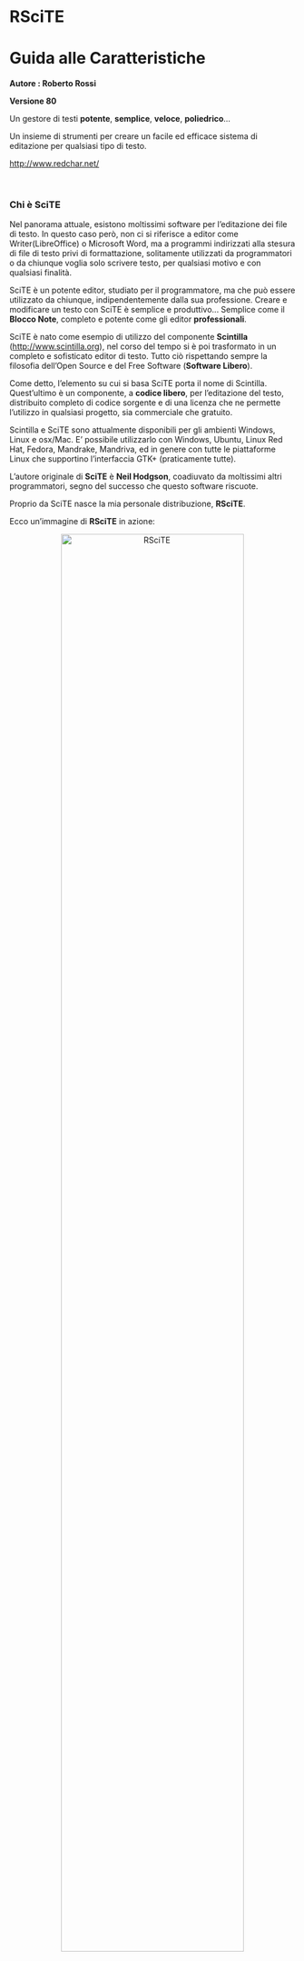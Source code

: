 <!-- # -*- coding: utf-8 -*- -->
# RSciTE
# Guida alle Caratteristiche

**Autore : Roberto Rossi**

**Versione 80**

Un gestore di testi **potente**, **semplice**, **veloce**, **poliedrico**...

Un insieme di strumenti per creare un facile ed efficace sistema di editazione
per qualsiasi tipo di testo.

<http://www.redchar.net/>

<p style="page-break-before: always;">&nbsp;</p>

### Chi è SciTE

Nel panorama attuale, esistono moltissimi software per l’editazione dei file di
testo. In questo caso però, non ci si riferisce a editor come Writer(LibreOffice)
o Microsoft Word, ma a programmi indirizzati alla stesura di file di testo privi di
formattazione, solitamente utilizzati da programmatori o da chiunque voglia
solo scrivere testo, per qualsiasi motivo e con qualsiasi finalità.

SciTE è un potente editor, studiato per il programmatore, ma che può essere
utilizzato da chiunque, indipendentemente dalla sua professione. Creare e
modificare un testo con SciTE è semplice e produttivo... Semplice come il
**Blocco Note**, completo e potente come gli editor **professionali**.

SciTE è nato come esempio di utilizzo del componente **Scintilla**
(<http://www.scintilla.org>), nel corso del tempo si è poi trasformato in un
completo e sofisticato editor di testo. Tutto ciò rispettando sempre la
filosofia dell’Open Source e del Free Software (**Software Libero**).

Come detto, l’elemento su cui si basa SciTE porta il nome di Scintilla.
Quest’ultimo è un componente, a **codice libero**, per l’editazione del testo,
distribuito completo di codice sorgente e di una licenza che ne permette
l’utilizzo in qualsiasi progetto, sia commerciale che gratuito.

Scintilla e SciTE sono attualmente disponibili per gli ambienti Windows,
Linux e osx/Mac. E’ possibile utilizzarlo con Windows, Ubuntu, Linux Red Hat,
Fedora, Mandrake, Mandriva, ed in genere con tutte le piattaforme Linux che
supportino l’interfaccia GTK+ (praticamente tutte).

L’autore originale di **SciTE** è **Neil Hodgson**, coadiuvato da moltissimi altri
programmatori, segno del successo che questo software riscuote.

Proprio da SciTE nasce la mia personale distribuzione, **RSciTE**.

Ecco un’immagine di **RSciTE** in azione:

<p style="text-align:center;">
<img src="completo-ita.png" align="middle" alt="RSciTE" border="0" width="80%">
</p>

<p style="page-break-before: always;">&nbsp;</p>

### Ancora su SciTE

Nonostante SciTE faccia un "mestiere" comune a molti altri software
(l’editor di testo), la sua impostazione e le sue caratteristiche lo
differenziano radicalmente da qualsiasi altro.

Ad un primo approccio, SciTE appare semplice e "scarno", con un’interfaccia
essenziale, nella quale trovano posto un menu, poche icone e un’ampia area
di lavoro.

Dai menu è possibile accedere a gran parte delle funzionalità del programma,
molte delle quali accessibili anche attraverso semplici combinazioni di tasti.

Una delle peculiarità di SciTE è proprio l’ampio utilizzo delle combinazioni
di tasti. Questa caratteristica si pone lo scopo di consentire la modifica del
testo senza mai staccare la mani dalla tastiera, migliorando il livello di
efficienza e produttività, consentendo così all’operatore di mantenere la
concentrazione sul proprio lavoro senza distrarlo con l’utilizzo di mouse,
icone, menu ecc...

Tale approccio non penalizza in alcun modo le funzionalità del software che
rimangono ad alti livelli, certamente paragonabili con quelle di altri prodotti
ben più blasonati e costosi.

Un’altra caratteristica distintiva di SciTE è la quasi totale assenza di
maschere di configurazione. Questa "mancanza", di fatto contribuisce a
ridurre la complessità delle interfacce, riducendo così, anche i tempi di
sviluppo del programma. Al tempo stesso consente di aumentare, in modo
significativo, il numero di parametri configurabili, che attualmente sono
moltissimi.

Tutte le configurazione dell’editor sono memorizzate all’interno di
semplici file di testo, modificabili a piacere dall’utente.

Anche se a prima vista questo sistema può disorientare, grazie alla
dettagliata documentazione, accessibile attraverso l’uso dell’apposito
menu di aiuto, è possibile intervenire su questi file in modo rapido ed
immediato.

A tutto ciò va poi aggiunta la possibilità di utilizzare un vero e proprio
linguaggio di programmazione ([LUA](http://www.lua.org)), 
per implementare nuove funzioni o estendere quelle già presenti.

Infine, non è da sottovalutare la possibilità di usare l’editor
direttamente da un dispositivo rimovibile come, ad esempio, un pendrive USB,
senza quindi essere costretti ad effettuare alcuna installazione.

Grazie alle possibilità offerte, SciTE può essere utilizzato sia dal
neofita, sia dall’utente esperto o dal programmatore, traendo comunque
vantaggi significativi dalla sua potenza e dalla sua essenzialità.

In pratica, SciTE, si candida ad essere il sostituto sia del classico "Blocco
Note" sia degli editor professionali utilizzati nello sviluppo delle
applicazioni software.

<p style="page-break-before: always;">&nbsp;</p>

### Le Caratteristiche Base di SciTE

Ecco qui riassunte le caratteristiche principali della versione originale di
SciTE, tutte presenti anche in **RSciTE**.

Utilizzo Documenti:

* **Interfaccia MDI** per lavorare con più documenti contemporaneamente.
* Passaggio tra documenti utilizzando delle semplici schede.
* Utilizzo della combinazione **Ctrl+Tab** per cambiare il documento attivo.
* Possibilità di trascinare i documenti nell’editor per aprirli.
* Riconoscimento automatico modifica documenti aperti. Se un file aperto viene
modificato all’esterno dell’editor, viene rilevata la modifica ed è possibile
ricaricarlo automaticamente.

Sintassi evidenziata:

* Configurabile tramite appositi file (.properties).
* Preimpostato per riconoscere i linguaggi MQL, AutoCAD/IntelliCAD/progeCAD DCL,
AutoCAD/IntelliCAD/progeCAD Lisp, Abaqus, Ada, ANS.1 MIB definition files,
APDL, Assembler (NASM, MASM), Asymptote, AutoIt, Avenue, Batch files (MS-DOS),
Baan, Bash, BlitzBasic, Bullant, C/C++/C#, Clarion, cmake, COBOL,
Coffeescript, conf (Apache), CSound, CSS, D, diff files, E-Script, Eiffel,
Erlang, Flagship (Clipper / XBase), Flash (ActionScript), Fortran, Forth, GAP,
Gettext, Go, Haskell, HTML, HTML with embedded JavaScript, VBScript, PHP and
ASP, Gui4Cli, IDL - both MSIDL and XPIDL, INI, properties and similar,
InnoSetup, Intel HEX, Java, JavaScript, JSON and JSON-LD, KiXtart, LISP, LOT,
Lout, Lua, Make, Matlab, Maxima, Metapost, MMIXAL, MSSQL, Modula 3, Nimrod,
nnCron, NSIS, Objective C, Objective Caml, Opal, Octave, Pascal/Delphi, Perl,
most of it except for some ambiguous cases, PL/M, Progress, PostScript,
POV-Ray, PowerBasic, PowerShell, PowerPro, PureBasic, Python, R, Rebol,
Registry, Ruby, Rust, Scheme, scriptol, SORCUS Installation, Specman E, Spice,
Smalltalk, SQL and PLSQL, S-Record, Swift, TADS3, TeX and LaTeX, Tcl/Tk, Vala,
VB and VBScript, Verilog, VHDL, XML, YAML.
* Evidenziazione dinamica parentesi.
* Folding del codice sorgente con possibilità di scegliere la simbologia per la
visualizzazione.
* Supporto per la modalità di Codifica documenti a 8 Bit, Metodo UCS-2 Big Endian,
Metodo UCS-2 Little Endian, Metodo UTF-8, Metodo UTF-8 Cookie.
* Esportazione file in (mantenendo la colorazione della sintassi) HTML, RTF, PDF,
LaTeX, XML.
* Modalità di gestione fine linea con CR+LF, solo CR, solo LF.
* Gestione Conversione tra sistemi differenti.
* Gestione Sessioni di lavoro con salvataggi sessione corrente e caricamento
sessione salvata.
* Annulla e Ripristina a più livelli. Tutte le modifiche vengono registrate e
possono essere annullate, le operazioni annullate possono essere facilmente
ripristinate.
* Ricerca e Sostituzione con ricerca testo specificato ed eventuale sostituzione,
ricerca Incrementale testo specificato, ricerca testo con marcatori, supporto delle
espressioni regolari, ricerca in più file simultanea, evidenziazione automatica del
testo trovato.
* Funzioni avanzate nella gestione del codice sorgente come ricerca e selezione
parti di codice utilizzando la definizione della sintassi, gestione completamento
automatico parole, gestione completamento automatico con suggerimenti sintassi in
base al linguaggio, gestione abbreviazioni personalizzate, gestione Segnalibri
(bookmarks), gestione commenti, conversione Maiuscolo/Minuscolo, divisione ed
Unione Paragrafi.
* Scripting attraverso l’utilizzo del linguaggio di programmazione LUA.
* Visualizzazione in modalità Schermo Intero, con barra di icone, barra documenti
aperti, barra di stato personalizzabile. Gestione blocchi di codice con espansione
e compressione, fine riga e spazi, gestione guide di indentazione, numeri di riga,
margini e margini di blocco, possibilità di modificare il livello di zoom(per
ridurre o ingrandire il testo dinamicamente).
* Supporto strumenti con gestione finestra di Output, gestione compilatori e
programmi esterni.
* Editazione e Selezione con ritorno a capo automatico, selezione in modalità
colonna, selezione caratteri virtuali (fine linea), selezione Multipla, consente di
selezionare contemporaneamente più di testo, consentendone le classiche operazioni
di copia/incolla/ecc...
* Altre funzionalità includono la stampa a colori, la modalità sola lettura,
modalità finestra in primo piano, configurazione indentazione, possibilità di
automatizzare processi tramite l’uso dei parametri della linea di comando,
interfaccia di programmazione per il collegamento a software esterni 
e molto altro...

<p style="page-break-before: always;">&nbsp;</p>

### Le Scorciatoie da Tastiera

Come ogni editor che si rispetti, anche **RSciTE** dispone di una vasta schiera di
combinazioni di tasti per accedere alla funzionalità più utilizzate. Molte
delle combinazioni disponibili sono comuni agli ambienti Windows e Linux.
Inoltre, tutte le combinazioni di tasti sono ridefinibili attraverso
l’editazione di appositi file di configurazione. 

Molte delle combinazioni disponibili sono ereditate da SciTE, mentre altre
sono proprie della distribuzione RSciTE.

Per conoscere i tasti veloci disponibili è possibile consultare le tendine dei 
menu presenti nel programma, oppure leggere questa tabella riassuntiva:

* **Ctrl+O**.Apri file.
* **Ctrl+Maiusc+O**.Apri il file selezionato.
* **Ctrl+R**.Ricarica documento corrente.
* **Ctrl+W (oppure Ctrl+F4)**.Chiudi documento corrente.
* **Ctrl+S**.Salva.
* **Ctrl+Maiusc+S**.Salva con nome...
* **Ctr+Maiusc+P**.Salva una copia del documento corrente.
* **Ctrl+P**.Stamp.
* **Ctrl+Z**.Annulla.
* **Ctrl+Y**.Ripristina.
* **Ctrl+X**.Taglia Selezione.
* **Ctrl+C**.Copia Selezione.
* **Ctrl+V**.Incolla Selezione.
* **Canc**.Cancella.
* **Ctrl+A**.Seleziona tutto.
* **Ctrl+E**.Cerca parentesi graffa corrispendente.
* **Ctrl+Maiusc+Spazio**.Seleziona fino alla parentesi graffa.
* **Ctrl+I**.Completa Simbolo.
* **Ctrl+Invio**.Completa Parola corrente.
* **Ctrl+B**.Espandi Abbreviazione.
* **Ctrl+Maiusc+R**.Inserisci Abbreviazione.
* **Ctrl+Q**.Aggiungi o elimina il commento ad un blocco di testo.
* **Ctrl+Maiusc+B**.Inscatola Commento.
* **Ctrl+Maiusc+Q**.Versa Commento.
* **Ctrl+Maiusc+U**.Rendi la selezione MAIUSCOLA.
* **Ctrl+U**.Rendi la selezione minuscola.
* **Ctrl+F**.Trova...
* **F3**.Trova Successivo.
* **Maiusc+F3**.Trova Precedente.
* **Ctrl+Maiusc+F**.Cerca nei file...
* **Ctrl+H**.Trova e Sostituisci.
* **Ctrl+Alt+I**.Ricerca Incrementale.
* **Ctrl+G**.Vai a...
* **F2**.Vai al segnalibro successivo.
* **Maiusc+F2**.Vai al segnalibro precedente.
* **Ctrl+F2**.Attiva/Disattiva segnalibro.
* **F11**.Visualizzazione a Schermo Intero.
* **Ctrl+Maiusc+8**.Visualizza/Nascondi Spazi e Tabulazioni.
* **Ctrl+Maiusc+9**.Visualizza/Nascondi caratteri di Fine Linea.
* **F8**.Visualizza/Nascondi finestra di Output.
* **Maiusc+F8**.Parametri.
* **Ctrl+F7**.Compila.
* **F7**.Genera.
* **F5**.Esegui.
* **F4**.Messaggio successivo.
* **Maiusc+F4**.Messaggio precedente.
* **Maiusc+F5**.Cancella contenuto finestra di Output.
* **Ctrl+F6**.Cambia pannello attivo.
* **Ctrl+Maiusc+I**.Configurazione Indentazione....
* **Ctrl+F11**.Usa caratteri a spaziatura fissa.
* **Maiusc+F6**.Documento Precedente.
* **F6**.Documento Successivo.
* **F1**.Aiuto/Manuale(dipendente dal tipo di file aperto).
* **Ctrl+Keypad+**.Ingrandisci dimensione testo.
* **Ctrl+Keypad-**.Riduci dimensione testo.
* **Ctrl+Keypad/**.Ripristina dimensione originale testo.
* **Ctrl+Tab**.Cambio documento attivo.
* **Tab**.Indentazione blocco di testo.
* **Maiusc+Tab**.Elimina indentazione blocco.
* **Ctrl+BackSpace**.Eliminazione da inizio parola.
* **Ctrl+Delete**.Eliminazione fino a fine parola.
* **Ctrl+Maiusc+BackSpace**.Eliminazione testo da inizio linea a posizione cursore.
* **Ctrl+Maiusc+Delete**.Eliminazione testo da posizione corrente a fine linea.
* **Ctrl+Home**.Vai a inizio documento.
* **Ctrl+Maiusc+Home**.Estendi selezione fino a inizio documento.
* **Alt+Home**.Vai a inizio linea.
* **Alt+Maiusc+Home**.Estendi selezione fino a inizio linea.
* **Ctrl+End**.Vai alla fine del documento.
* **Ctrl+Maiusc+End**.Estendi selezione fino alla fine del documento.
* **Alt+End**.Vai alla fine della linea corrente.
* **Alt+Maiusc+End**.Estendi selezione fino a fine riga corrente.
* **Ctrl+Keypad***.Espandi o contrai punto di ’fold’.
* **Ctrl+F2**.Crea o elimina segnalibro (bookmark).
* **F2**.Vai al prossimo segnalibro.
* **Alt+F2**.Seleziona fino al prossimo segnalibro.
* **Ctrl+F3**.Cerca testo selezionato nel documento corrente.
* **Ctrl+Maiusc+F3**.Cerca testo selezionato nel documento corrente (a ritroso).
* **Ctrl+Freccia Su**.Scorri documento verso l’alto.
* **Ctrl+Freccia Giu**.Scorri documento verso l’alto.
* **Ctrl+L**.Taglia linea corrente.
* **Ctrl+Maiusc+T**.Copia linea corrente.
* **Ctrl+Maiusc+L**.Elimina linea corrente.
* **Ctrl+T**.Scambia linea corrente con precedente.
* **Ctrl+D**.Duplica linea corrente.
* **Ctrl+K**.Cerca corrispondenza su condizione preprocessore.
* **Ctrl+Maiusc+K**.Seleziona corrispondenza su condizione preprocessore.
* **Ctrl+J**.Cerca corrispondenza su condizione preprocessore (a ritroso).
* **Ctrl+Maiusc+J**.Seleziona corrispondenza su condizione preprocessore (a ritroso).
* **Ctrl+’**.Vai al paragrafo precedente.
* **Ctrl+Maiusc+’**.Estendi selezione fino al paragrafo precedente.
* **Ctrl+ì**.Vai al paragrafo successivo.
* **Ctrl+Maiusc+ì**.Estendi selezione fino al paragrafo successivo.
* **Ctrl+Freccia Sinistra**.Vai a parola precedente.
* **Ctrl+Maiusc+Freccia Sinistra**.Espandi selezione fino a parola precedente.
* **Ctrl+Freccia Destra**.Vai a parola successiva.
* **Ctrl+Maiusc+Freccia Destra**.Espandi selezione fino a parola successiva.
* **Ctrl+ù**.Vai alla parte precedente della parola corrente.
* **Ctrl++Maiusc+ù**.Espandi la selezione fino alla parte precedente della parola corrente.
* **Ctrl+**.Vai alla parte successiva della parola corrente.
* **Ctrl+Maiusc+**.Espandi selezione fino alla parte successiva della parola corrente.
* **Ctrl+(tastierino numerico +/-)**.Ingrandimento/Riduzione dimensione caratteri
(disponibile solo in "RSciTE").
* **Ctrl+F1**.Ricerca contestuale online
(disponibile solo in "RSciTE").
* **Ctrl+Alt+O**.Lista ultimi file utilizzati 
(disponibile solo in "RSciTE").
* **F12**.Funzionalità avanzate
(disponibile solo in "RSciTE").
* **Ctrl+<**.Inserimento abbreviazione/modello 
(disponibile solo in "RSciTE").
* **Ctrl+Alt+C**.Copia testo in Appunti Multipli 
(disponibile solo in "RSciTE").
* **Ctrl+Alt+X**.Taglia testo ed inseriscilo in Appunti Multipli 
(disponibile solo in "RSciTE").
* **Ctrl+Alt+V**.Incolla testo da Appunti Multipli 
(disponibile solo in "RSciTE").
* **Ctrl+Alt+N**.Crea nuovo file con il contenuto del pannello di output 
(disponibile solo in "RSciTE").
* **Shift+F1**.Permette di visualizzare le informazioni sulla versione di RsciTE
che si sta utilizzando, inoltre consente di accedere alla procedura di
aggiornamento 
(disponibile solo in "RSciTE").

<p style="page-break-before: always;">&nbsp;</p>

### Il Linguaggio di programmazione LUA

<p>
<img src="lua.png" align="middle" alt="LUA" border="0" width="10%">
</p>

**LUA è un potente linguaggio di scripting, integrato in SciTE!**

Da tempo, SciTE, include un vero e proprio linguaggio di programmazione che
consente di potenziare l’editor in modo flessibile ed immediato.

**LUA** è un linguaggio di scripting di utilizzo generico, snello, potente e
flessibile. Offre un buon supporto per la programmazione object-oriented, per
la programmazione funzionale e per quella orientata ai dati.

**LUA** è disponibile sia come linguaggio interpretato a se stante, sia come
libreria ed è scritto utilizzando il linguaggio C, cosa che lo rende adatto
all’utilizzo su molti sistemi operativi.

**LUA** è inoltre caratterizzato da una sintassi semplice ed immediata che, per
alcuni aspetti, ricorda quella del linguaggio Basic. A differenza di
quest’ultimo **LUA** è estremamente rapido ed efficiente nel’esecuzione degli
script.

Proprio grazie a queste caratteristiche l'autore di SciTE hanno deciso di
integrarlo nell'editor, dando agli utenti la possibilità di estendere e
di potenziare il programma.

Per chiarire meglio le potenzialità di **LUA** all’interno di SciTE, ecco un
esempio tratto dalla distribuzione **RSciTE** che effettua l’ordinamento del
file corrente:

    Author  : Roberto Rossi
    Web     : http://www.redchar.net
    Questa procedura ordina il file corrente]]
    do
     local tbLinee = { } −−tabella file

     local function insertLinea( idx, linea )
       editor:AddText(linea)
     end

     local function OrderCurrentBuffer()
       local linea,pos
       local i=0
       linea = editor:GetLine(i)
       while linea do
         tbLinee[i] = linea
         i = i + 1
         linea = editor:GetLine(i)
       end
       table.sort(tbLinee)
       editor:ClearAll()
       table.foreach(tbLinee, insertLinea)
     end
     OrderCurrentBuffer()
     print("Ordinamento File Concluso con successo.")
    end

Per approfondire le proprie conoscenze su **LUA** e sul suo utilizzo, si consulti
la sezione **Siti Utili**.

<p style="page-break-before: always;">&nbsp;</p>

### SciTE al Lavoro

**RSciTE** editando un file .cpp (linguaggio C++):

<p style="text-align:center;">
<img src="cpp.png" align="middle" alt="C++" border="0" width="80%">
</p>

**RSciTE** editando un file .lsp (linguaggio Lisp):

<p style="text-align:center;">
<img src="lsp.png" align="middle" alt="Lisp" border="0" width="80%">
</p>

**RSciTE** editando un file .php (linguaggio PHP), con l’**autocompletamento** attivo:

<p style="text-align:center;">
<img src="php2.png" align="middle" alt="PHP Autocompletamento" border="0" width="80%">
</p>

**RSciTE** editando un file .php (linguaggio PHP), con l’aiuto sulla **sintassi**:

<p style="text-align:center;">
<img src="php.png" align="middle" alt="PHP con Aiuto" border="0" width="80%">
</p>

<p style="page-break-before: always;">&nbsp;</p>

### RSciTE

SciTE viene distribuito sia in formato sorgente sia in forma compilata, per
Windows e per Linux. Purtroppo, chi si accosta per la prima volta a SciTE può
rimanere deluso in quanto, l’editor non prevede un’installatore, nè in
lingua inglese, nè in italiano, non viene prevista alcuna forma di
integrazione con il sistema, infine, le impostazioni di default risultano,
alle volte, insufficienti per gli utilizzi avanzati. Insomma, il primo
approccio non è dei migliori.

Per sopperire a queste piccole carenze, l’utente può personalizzare
l’editor manualmente, oppure può affidarsi a una delle distribuzioni
alternative di SciTE.

**RSciTE** è una di queste distribuzioni alternative. La sua
caratteristica principale è quella di essere indirizzata **all’utente
italiano che opera in ambiente Windows**. Realizzata da **Roberto Rossi**
(<http://www.redchar.net>) si pone come obbiettivo
quello di promuovere **SciTE** come editor di testo per tutti gli usi.

Alle volte modificando semplicemente le configurazione, in altri casi,
sfruttando il suo linguaggio di programmazione interno **LUA**,
**RSciTE** include una serie di funzionalità aggiuntive per aumentare (dove
necessario) la produttività dell’editor.

Inoltre, nella distribuzione **RSciTE** sono inseriti altri software che,
uniti all’editor di testo, permettono di ottenere un formidabile strumento
di editazione e di gestione.

<p style="page-break-before: always;">&nbsp;</p>

### Funzionalità Aggiuntive in RSciTE

Questo elenco mostra le funzionalità presenti e sviluppate esclusivamente per
**RSciTE**:

* **F12**, gruppo di funzioni generiche per l’editazione del testo,
raggiungibili mediante il tasto **F12**. Per maggiori dettagli si consulti
la sezione **F12**.
* Sistema per inserimento abbreviazioni avanzate, tramite la combinazione di
tasti **Ctrl+<**.
* **Inserimento assistito proprietà dei TAG HTML**. Attraverso l’utilizzo
della combinazione di tasti **Ctrl+-**, all’interno dei file HTML/XML
ecc..., si accede ad una tendina di suggerimento che permette la scelta
dell’attributo da inserire.
* Integrato **HTML TIDY** per la formattazione automatica dei file HTML/XML.
Per maggiori dettagli si consulti la sezione **HTML Tidy.**
* Aggiunto **riconoscimento e colorazione sintassi** per il linguaggio
**LISP** utilizzato in questi software:
* Integrato sistema di **suggerimenti** per il linguaggio **LISP**
utilizzato in questi software:
* Aggiunta **sintassi** per il linguaggio **DCL** utilizzato in molti CAD,
ad esempio in AutoCAD, progeCAD e in tutti i CAD compatibili.
* Integrato il sistema di **suggerimenti** per il linguaggio **DCL**.
* Integrato **completamento automatico per HTML**
* Integrato sistema di **suggerimenti per PHP**
* Integrato **completamento automatico per PHP**
* **Riconoscimento file di PHP-GTK**
* **Personalizzazione e aggiornamento** file di supporto per il riconoscimento
del linguaggio **Visual Basic.NET/VB/VBA/VBS**
* Supporto **completamento automatico per Visual Basic.NET/VB/VBA/VBS**
* Supporto sistema di **suggerimenti per Visual Basic.NET/VB/VBA/VBS**
* **Tabella ASCII**. Nei momenti di necessità è possibile consultare una
comoda tabella con i 255 caratteri standard.
* Supporto abbreviazioni per i seguenti linguaggi:
* Supporto sistema di **suggerimenti per linguaggio LUA**
* Integrato **manuale per linguaggio LUA**
* **Editor Esadecimale FRhed** (versione per Windows). Accessibile da **F12**,
permette l’editazione del file corrente in formato Esadecimale.
* Software per il confronto e per l’unione di file, **WinMerge**.
Accessibile da **F12**, permette il confronto di file e cartelle.
* Integrazione con il **menu contestuale di Windows**.
* **Procedura di installazione**, in lingua italiana, per i sistemi Windows
(XP / Vista / 7 / 8 / 10 o successivi), con possibilità di personalizzazione
delle funzionalità da attivare.
* **File LISP: Esegui in CAD. **Nei file LSP (Lisp) è possibile utilizzare
il tasto F5 per caricare il file corrente nel CAD aperto al momento.
* **Interprete Diretto Espressioni Lua.** In questo modo sarà possibile
testare direttamente una linea di codice Lua senza dover creare un apposito
script.
* **Convertitore Testo→Abbreviazione/Template.** Aiuta a creare le macro da
inserire con SciTE.
* **Elenco TODO**. Consente di elencare tutte le linee che rappresentano gli
elementi da completare nel file di testo corrente
* **Apertura Gestione Risorse**. Nel caso si renda necessario, direttamente da
SciTE è possibile aprire il gestione risorse o il risorse del comuper di
Windows posizionato sulla cartella del file corrente.
* **Gestore Trasparenza finestra di SciTE. **E’ possibile modificare il
livello di trasparenza della finestra dell’editor in modo da poterlo
utilizzare in ogni situazione.
* **Gestore Appunti Multipli**. Grazie alla gestione di più appunti sarà
possibile salvare e riutilizzare semplicemente i nostri spezzoni di testo più
utili.
* **Gestore Avanzato Segnalibri/Bookmarks. **
* **Ricerca Contestuale Online (CTRL+F1)**
* **Trova/Sostituisci su file multipli**. Una potente funzione di ricerca e
sostituzione che si affianca alla gia validà procedura interna di SciTE.
* **Inserimento BOM per file con codifica Unicode**. Alle volte capita di
scontrarsi con file non correttamente formattati, magari unicode ai quali
manca una intestazione valida. Questa funzione risolve il problema.
* **Conversione valori decimali-esadecimali-binari**. Un piccolo convertitore
interno che permette la trasposizione di due semplici numeri.
* **Non siamo mica qui...** Una funzione simpatica, ma con nessuna utilità pratica.
* **Disegna/Calcola espressione matematica**. Tramite questa funzione, data
un’espressione matematica completa, sarà possibile rappresentarla
graficamente utilizzando alcuni servizi online.
* **Opzioni RSciTE**. Dal menu strumento è disponibile una funzione per la 
configurazione semplificata di SciTE. Tramite una semplice maschera di dialogo
sarà possibile impostare i parametri operativi dell'editor di testo senza
essere costretti ad agire direttamente sui file di configurazione.
* Oltre a quanto riportato in questo elenco, sono presenti molte modifiche,
secondarie, alle impostazioni di base (es.: margini, numeri linea ecc..).

<p style="page-break-before: always;">&nbsp;</p>

### F12

In questa sezione sono elencate le funzionalità fornite dalla funzione **F12**,
presente nella distribuzione **RSciTE**.

**F12** ovviamente è richiamabile con l'omonimo tasto **F12**.

<p style="page-break-before: always;">&nbsp;</p>

### Funzionalità Avanzate per la modifica dei file di testo

Alle volte, durante il lavoro quotidiano, si sente la mancanza di alcune
funzionalità previste da altri editor e che SciTE ancora non supporta.

Per sopperire a tale mancanza, sfruttando il potente linguaggio interno a
SciTE (LUA), **RSciTE** prova ad includere ciò che manca.

<p style="page-break-before: always;">&nbsp;</p>

### E’ nato F12!

**F12** prende il suo nome dal tasto che lo richiama, e più che di una singola
funzione, **F12** può essere visto come insieme di utilità per la manipolazione
del testo. Alla pressione dell’omonimo tasto ( **F12** ), apparirà l’apposita
dialog per la scelta del comando da eseguire:

<p style="text-align:center;">
<img src="f12.png" align="middle" alt="F12" border="0" width="40%">
</p>

Attenzione: solo una piccola parte dei comandi disponibili è presente in
questa schermata!

Data la mole di funzioni presenti in **F12** la maschera di selezione è
dotata di una comoda casella nella quale l’utente può inserire un testo, che
servirà ad **RSciTE** per mostrare solo le funzioni che lo riportano. Ad esempio,
se volessimo vedere tutte le funzioni riguardanti i l’eliminazione di testo ci
basterebbe inserire la parola "elimina", in questo modo:

<p style="text-align:center;">
<img src="f12-filter.png" align="middle" alt="Filtro F12" border="0" width="40%">
</p>

<p style="page-break-before: always;">&nbsp;</p>

### Cosa contiene F12

* **Gestione Data/Ora** Questa funzione permette l’inserimento della data e
dell’ora corrente, con la possibilità di scegliere il formato che la
rappresenta, compreso lo speciale formato TIMESTAMP. Per consentire la massima
flessibilità l’utente può personalizzare la modalità di inserimento
aumentando il numero di formati disponibili. In aggiunta, la procedura prevede
modalità particolari per la conversione di date generiche in formato
TIMESTAMP e viceversa.
* **Formattazione selezione**. Selezionando un testo è possibile chiedere al
software l’inserimento automatico dei ritorni a capo ad una determinata
colonna. Questa funzionalità di formattazione consente di scegliere la
colonna oppure di utilizzare il delimitatore destro (solitamente visibile).
* **Inserimento caratteri ESCAPE in selezione**. Alcuni linguaggi prevedono,
all’interno delle stringhe, l’uso di caratteri speciali (chiamati di
Escape). Con questo comando è possibile convertire i normali caratteri in
caratteri di Escape. Ad esempio : Ritorno a capo = \n, Tabulazione = \t ecc...
* **Allineamento Selezione**. L’allineamento della selezione consente di
posizionare le linee a destra/sinistra/centro, come nei normali elaboratori di
testo, operazione utili quando si desidera dare un aspetto migliore ai propri
scritti. Questa funzione permette anche l’utilizzo di riempimenti per la
riga formattata.
* **Numerazione Linee in Selezione**. Alle volte, risulta utile inserire il
numero di linea prima del testo della stessa. Questo comando permette di
finserire questo dato, consentendo all’operatore di stabilire come, lo
stesso numero, debba essere formattato.
* **Inserimento File**. Questa funzione consente l’inserimento, nella
posizione corrente del cursore, di un intero file scelto da un’apposita
maschera.
* **Inserimento Lista File**. Con questa procedura è possibile inserire
l’elenco dei file presenti in una determinata cartella. E’ possibile
scegliere quali file elencare attraverso l’uso dei normali caratteri
speciali (* ? ecc...), inoltre è consentito stabilire come rappresentare il
nome dei file inseriti.
* **Inserimento Codice Colore**. Scegliendo il colore dalla maschera standard
di selezione è possibile inserire il suo codice all’interno del documento
corrente, nella posizione del cursore. Una volta scelto il colore sarà
possibile indicare il formato per l’inserimento (RGB decimale o RGB
Esadecimale).
* **Inserimento Stringa Casuale**. Con questa funzione è possibile inserire
una stringa casuale, scegliendone la composizione, lunghezza e la
rappresentazione (solo numeri, numeri + lettere, formato esadecimale, ecc...).
* **Inserimento Rientri su linee selezionate**. Con questo comando è
possibile inserire dei rientri a sinistra della selezione corrente, così da
poter allineare, in modo semplice, diversi blocchi di testo tra loro.
* **Inserisci Testo alla colonna N/Inizio/Fine**. Questa funzione consente
l’inserimento di testo nelle linee selezionate. E’ possibile decidere di
specificare una colonna nella quale verrà posizionato il testo indicato
oppure, quest’ultimo potrà essere inserito all’inizio o alla fine delle
linee.
* **Conversione Lettere speciali in codici HTML**. Questa funzione permette di
scrivere normalmente il testo nelle pagine HTML senza preoccuparsi delle
lettere accentate, infatti il suo utilizzo converte questi caratteri nei
corrispondenti codici HTML.
* **Eliminazione Rientri dalle linee selezionate**. Con questo comando è
possibile eliminare i rientri, eventualmente presenti alla sinistra del testo
selezionato.
* **Eliminazione Righe Vuote**. Questa funzione non fa altro che eliminare le
linee Vuote dal file corrente.
* **Eliminazione Righe Doppie**. Alle volte, può capitare di dover eliminare
eventuali righe doppie da un file di testo. Questa funzione esegue la
scansione del documento corrente eliminando eventuali doppioni.
* **Eliminazione Righe Contenenti Testo...** In modo simile al precedente,
questo comando elimina delle linee dal file corrente, richiedendo all’utente
di specificare un testo da ricercare, in corrispondenza del quale, verranno
fatte le cancellazioni.
* **Eliminazione Righe NON Contenenti Testo...** In modo simile al precedente,
questo comando elimina delle linee dal file corrente, richiedendo all’utente
di specificare un testo da ricercare, tutte le linee che NON contengono il
testo specificato verranno eliminate.
* **Eliminazione spazi a fine riga**. Spesso capita di trovare file contenenti
spazi o tabulazioni alla fine delle linee. Ciò provoca uno spreco di spazio e
rende più difficoltosa l’editazione. Questa funzione risolve il problema
eliminando ciò che è superfluo. Eliminazione spazi a fine riga Spesso capita
di trovare file contenenti spazi o tabulazioni alla fine delle linee. Ciò
provoca uno spreco di spazio e rende più difficoltosa l’editazione. Questa
funzione risolve il problema eliminando ciò che è superfluo.
* **Ordinamento file corrente/selezione**. Nella mia ’vita da
programmatore’, mi è capitato più di una volta, di dover ordinare un file.
Questo comando ordina il file corrente con il classico metodo ASCII,
consentendo di scegliere se l’ordine debba essere crescente o decrescente.
* **Ridenominazione File Corrente**. Per rinominare il file corrente, senza
dover passare ad un file manager o al gestione risorse.
* **Elimina File Corrente**. Anche in questo caso, un’utilità che ci
consente di non utilizzare un gestore di file apposito, ma che elimina
definitivamente il file corrente.
* **Copia nome file corrente negli appunti**. In alcune circostanze, risulta
utile poter disporre del nome del file in editazione, in modo da poterlo
utilizzare nel testo o in altri software.
* **Inserimento Nome File**. E’ possibile utilizzare questa funzione per
inserire il nome del file corrente, comprensivo di percorso, nella posizione
del cursore.
* **Lista TODO**. Molte volte, all’interno dei file sorgente, vengono
utilizzato degli identificatori per annotare le cose da fare, gli errori da
correggere o le funzionalità da implementare. Questa funzione fornisce
l’elenco di questo note, eventualmente presenti nel file corrente. Sono
supportati i seguenti identificativi : "TODO :", "HACK :" e "UNDONE :"
* **Info carattere corrente**. Particolare funzione che consente di ottenere
informazioni specifiche sul carattere presente nella posizione del cursore. I
dati visualizzati si riferiscono al codice ASCII, al codice esadecimale e
all’offset del carattere analizzato.
* **Statistiche su file corrente**. Fornisce informazioni dettagliate sulla
selezione e sul file corrente. I dati visualizzati si riferiscono al conteggio
di Parole, Righe, Caratteri comprensivi di spazi e senza spazi, inoltre gli
stessi dati sono riportati per la selezione corrente.
* **Statistiche su testo**. Consente il conteggio di un parziale all’interno
del testo corrente. Permette sia il semplice conteggio di occorrenze e linee,
sia l’identificazione di queste ultime con segnalibri. Può lavorare sia
considerando, sia non considerando le differenze tra maiuscole e minuscole.
* **Imposta trasparenza finestra di SciTE**. Con questa funzionalità è
possibile rendere trasparente la finestra di SciTE, in modo che diventi, in
alcune circostanze, meno evidente. Questa funzione risulta utile soprattutto
quando SciTE viene posizionato sempre in primo piano, utilizzando l’apposita
opzione.
* **Analizza file corrente con CTAGS**. Attraverso l’utilizzo di CTAGS, il
file corrente viene analizzato e vengono mostrate le funzioni, le classi e le
variabile definite al suo interno. In questo modo è possibile identificare
immediatamente ogni elemento del sorgente editato.
* **Comprimi file CSS/JavaScript (YuiCompressor)**. YuiCompressor è
un’utilità scritta in linguaggio Java (e che necessita del relativo
runtime) che consente di ridurre le dimensioni di un qualsiasi file CSS e/o
JavaScript. La riduzione delle dimensioni avviene attraverso l’utilizzo di
alcune tecniche che, senza intaccarne il funzionamento, ne eliminano le parti
superflue riuscendo a diminuirne drasticamente le dimensioni. Di conseguenza
è possibile ridurre la dimensione delle nostre, care, pagine web,
velocizzandone la consultazione e rendendo la navigazione un’esperienza
migliore. Inoltre, YuiCompressor effettua anche l’offuscamento del sorgente,
in modo che questo sia di difficile comprensione e riutilizzo. Cosi facendo è
possibile limitare il rischio di uso non autorizzato del proprio lavoro.
* **Generatore GUID**. Questa funzione permette l’inserimento di una GUID
all’interno del testo corrente, consentendone la formattazione per adattarsi
a diverse situazioni di utilizzo.
* **Invertitore barre**. Questa piccola utilità consente l’inversione delle
barre presenti nel testo selezionato. Nella pratica, il carattere ’\’
sarà trasformato in ’/’ e viceversa.
* **Apertura prompt dei comandi**. E’ possibile aprire la finestra del
prompt dei comandi direttamente nella cartella del file corrente. Operazione
banale ma, alle volte, comoda per evitare di scomodare il menu dei programmi
del sistema operativo.
* **Sposta linea margine destro**. Questa funzionalità consente di
posizionare liberamente la linea relativa al margine destro del testo, questo
consente una migliore gestione delle funzioni di riformattazione e aiuta a
stabilire l’incolonnamento esatto di eventuali file formattati.
* **Controllo Ortografico**. Il controllo ortografico in RSciTE è finalizzato
alla correzione di semplici errori di digitazione. Con il programma sono
forniti due dizionari, uno per la lingua italiana e uno per la lingua inglese.
Le funzionalità implementate permettono l’individuazione delle parole
errate e la creazione di un proprio dizionario personalizzato. La procedura è
di tipo interattivo e segue l’utente passo passo nella selezione e nella
correzione dei termini errati.
* **Informazioni sulle Versioni...** Questo comando, fornisce i numeri di
versione per la distribuzione utilizzata di RSciTE, in questo modo è
possibile controllare lo stato di aggiornamento del software.
* **Controlla aggiornamenti di RSciTE**. Questa funzione si occupa di
controllare la presenza, su internet, di una nuova versione di RSciTE,
permette quindi di scaricare ed installare la nuova release.
* **Codifica/decodifica in Base64**. Consente di codificare a decodificare una 
stringa usando l’algoritmo BASE64.
* **Traduci testo selezionato in...** Utile per tradurre piccole frasi in
qualsiasi altra lingua supportata da Google Translator. Richiede una
connessione a internet attiva.
* **Confronta / Fondi / Unisci File**. Consente l’utilizzo di WinMerge per il 
confronto e la fusione di file e cartelle.
* **Apri Tester Espressioni Regolari (Online)**. Apre un apposito sito web,
interamente dedicato al test delle espressioni regolari.
* **Apri editor esadecimale**. Apre l’editor esadecimale con il file
corrente caricato.
* **Apri Gestione Risorse in cartella file**. Come “dice” la voce stessa,
apre il gestore file del sistema operativo nella cartella del file corrente.
* **Converti codifica file corrente (ICONV)**. Attraverso l’utilizzo
dell’utilità ICONV, RSciTE è in grado di convertire un file da una
codifica ad un’altra. Supporta piu di 100 codifiche diverse sia come
sorgente, sia come destinazione.
* **Crea immagine QRCode da testo**. Funzione in grado di convertire un testo
nel relativo codice QRCode. Questa funzionalità può sfruttare servizi online
oppure può funzionare in modo completamente indipendente.
* **Verifica IP in blacklists**. Verifica se l’IP specificato/selezionato è
presente in qualche blacklist internet„ sfruttando un apposito servizio
online.
* **Verifica prestazioni pagina Web**. Verifica le prestazioni della pagina
web spacificata/selezionata, sfruttando un apposito servizio online.
* **Converti testo in Ascii Art**. Utilizzando un apposito servizio web,
questa funzione permette di convertire un testo nella relativa forma di Ascii
Art.
* **Calcolatrice**. Questa funzionalità permette di risolvere espressioni
matematiche ottenendo il risultato numerico. Sono supportate sia le normali
funzioni matematiche di base, sia quelle avanzate, inoltre è consentito
l’utilizzo delle variabili modificabili in modo dinamico. Per interpretare
le espressioni è stata utilizzata la liberia MathParserKit
([http://www.bernaschina.com/it/progetti/mathparsekit/
http://www.bernaschina.com/it/progetti/mathparsekit/]).
* **Trova Sinonimi e Contrari**. Questa funzione, utilizzando un servizio
internet, fornisce l’elenco dei sinonimi e contrari della parola
selezionata/indicata.
* **Procedura di conteggio linee**. Questa funzione conta le linee che
corrispondono ai parametri di ricerca. E’ possibile contare le linee che
contengono o menu un testo, quelle che iniziano o terminano con un determinato
parziale ed è possibile inserire dei segnalibri sulle linee trovate.
* **Procedura per criptare e decriptare un file**. Con questa funzione,
sfruttando il famoso software libero **GNU Privacy Guard**, è possibile
criptare il file corrente e, ovviamente, decriptare il risultato per renderlo
nuovamente leggibile.
* **Gestione delle operazioni di Commit, Push e Log/History** sui software
**GIT Extensions, TortoiseGIT e TortoiseSVN**. In questo modo, senza
l’asciare l’editor di testo, sarà possibile utilizzare i comandi
fondamentali dei sistemi di gestione revisioni GIT e SVN.
* **Selezione rettangolare**. Una semplice funzione che consente, specificando
le coordinate in forma riga/colonna, di selezionare un’area rettangolare nel
testo.
* **Ricerca immagini online**. Una funzione che, date delle parole chiave,
effettua una ricerca su alcuni servizi online che forniscono immagini gratuite
da poter usare nei propri progetti.
* **Genera report informazioni di sistema**. Una funzionalità che permette di
creare un rapporto dettagliato sul sistema in uso tramite l'utilità standard
System Information.
* **Analizza colore**. Questa funzione permette di analizzare, tramite un
servizio web, il colore selezionato espresso in forma esadecimale o attraverso
il suo nome come espresso nelle pagine web html/css.
* **Unisci linee/testo selezionato su singola linea**. Dato un testo questo
viene portato su una singola linea eliminando qualsiasi ritorno a capo.
* **Elenca colori esadecimali utilizzati nel file corrente**. Con questa funzione
si può ottenere l'elenco dei colori utilizzati (espressi in forma esadecimale)
all'interno di un file html/css o simili.
* **Gestore temi/colori SciTE**. Questo comando permette di cambiare la combinazione
colori utilizzata dall'editor di testo.
* **Generazione Report Informazioni di sistema**. Permette la generazione di un
report relativo all'ardware e al software corrente. Sfrutta l'utilità
System Information di Windows.
* **Apertura file in nuova finesta**. Permette l'apertura del file corrente in
una nuova finestra di SciTE.
* **Generatore Password**. Con questa funzione è possibile generare delle password
casuali selezionando le caratteristiche della parola chiave da generare.

In aggiunta a queste funzionalità, **F12** consente all’utente la
realizzazione degli script personalizzati e la loro integrazione direttamente
all’interno del pannello principale, senza alcuno sforzo, attraverso
l’utilizzo dell’apposita funzione, posta al termine dell’elenco di
**F12**.

<p style="page-break-before: always;">&nbsp;</p>

### Ricerca Contestuale alternativa in RSciTE

**RSciTE** incorpora una particolare funzione che gli consente di cercare un
testo su vari siti web in base alla selezione fatta nell’editor.

In questo modo potremo utilizzare tutti quei servizi web informativi, utili
per il Nostro lavoro. Il software aprirà automaticamente il browser web,
effettuando la ricerca direttamente sul sito desiderato.

Questa funzione riesce, molte volte, ad essere più utile e flessibile del
normale aiuto contestuale eseguito attraverso i normali canali off-line (es.:
documentazione .chm).

Prima di osservare alcuni esempi, bisogna sapere che la funzionalità di
ricerca contestuale può essere richiamata attraverso la combinazione di tasti
**CTRL+F1**, oppure dal menu Strumenti alla voce **Ricerca Web**.

Richiamando la funzione di ricerca web apparirà una semplice maschera nella
quale sarà possibile selezionare il sito/servizio sul quale effettuare
l’operazione di ricerca:

<p style="text-align:center;">
<img src="ctrl-f1.png" align="middle" alt="Ctrl+F1" border="0" width="80%">
</p>

Facciamo ora alcuni esempi, iniziando da un file .PHP. Basta selezionare parte
del testo, in questo caso la funzione *file_exist*, quindi premere **CTRL+F1** e
selezionare Php:

<p style="text-align:center;">
<img src="ctrl-f1-php.png" align="middle" alt="Ctrl+F1 PHP" border="0" width="80%">
</p>

Una volta premuto su **Ok**, oppure con un doppio clic sulla voce desiderata,
verrà aperto il browser alla pagina voluta:

<p style="text-align:center;">
<img src="ctrl-f1-php2.png" align="middle" alt="Ctrl+F1 PHP Indice" border="0" width="80%">
</p>

<p style="text-align:center;">
<img src="ctrl-f1-php3.png" align="middle" alt="Ctrl+F1 PHP Pagina" border="0" width="80%">
</p>

Proviamo ora con una funzione C standard, **sprintf**, utilizzando il sito
web **www.cplusplus.com**:

<p style="text-align:center;">
<img src="ctrl-f1-cpp.png" align="middle" alt="Ctrl+F1 C++" border="0" width="80%">
</p>

Oppure, possiamo provare con una funzione di Windows e il servizio fornito da
Microsoft (Developer):

<p style="text-align:center;">
<img src="ctrl-f1-cpp2.png" align="middle" alt="Ctrl+F1 API Windows" border="0" width="80%">
</p>

<p style="text-align:center;">
<img src="ctrl-f1-cpp3.png" align="middle" alt="Ctrl+F1 API Windows" border="0" width="80%">
</p>

<p style="page-break-before: always;">&nbsp;</p>

### Tools Aggiuntivi presenti in RSciTE

Nella distribuzione **RSciTE** sono stati introdotti una serie di software
aggiuntivi, al fine di potenziare gli strumenti di modifica del testo.

Tali software, sono disponibili, sia in forma indipendente, sia richiamabili
direttamente dall’interno dell'editor di testo, cosa che ne 
consente un più rapido utilizzo.

In tutti i casi, tali strumenti seguono le filosofie dell’"Open Source",
rimanendo gratuiti e liberi, esattamente come l’editor, SciTE.

I programmi inclusi in RSciTE, oltre SciTE, sono:

* **FRhed**, per l’editazione e la visualizzazione di file binari. Per maggiori
dettagli si consulti la sezione **Frhed**.
* <div style="margin-left:0cm;margin-right:0cm;">**HTML Tidy**, per la
formattazione automatica di file HTML e XML. Per maggiori dettagli si consulti
la sezione **HTML Tidy**.
* **dnGREP**, software multi piattaforma per semplificare la ricerca e la
sostituzione del testo.
* **Cloc**, consente di ottenere statistiche sui file sorgenti che si stanno
editando.
* **GpPG**, in **RSciTE** permette di criptare e decriptare file di testo.
* **Iconv**, consente di cambiare la codifica di un file.

<p style="page-break-before: always;">&nbsp;</p>

### WinMerge, Confrontare e Unire File

WinMerge è un software Open Source dedicato al mondo Windows, in grado di
confrontare e unire file di testo e cartelle. 

WinMerge è particolarmente famoso e utilizzato. RSciTE include una versione
particolare di WinMerge.

Il software incluso con RSciTE non è il WinMerge originale ma è un derivato, il
suo nome completo è **WinMerge 2011**. Questa scelta è stata fatta per poter includere,
in RSciTE, un programma di confronto **attivamente e costantentemente sviluppato**
([WinMerge 2011](https://bitbucket.org/jtuc/winmerge2011)).

WinMerge è estremamente utile nel caso
si vogliano visualizzare le differenze tra diverse versioni dello stesso
progetto, inoltre consente l’inserimento delle modifiche di una versione
nell’altra.

Dal punto di vista delle caratteristiche ecco quelle di WinMerge:

* Supporto e integrazione con **Microsoft Windows**.
* Supporto per file in **formato Windows, Unix, Linux e Mac**.
* Supporto per codifica **Unicode, UTF-8 e altre...**
* Interfaccia a **sezioni** (Tab).
* **Modalità visuale** per confronto e unione.
* **Editor integrato** con evidenziazione della sintassi, numeri di linea e 
ritorno a capo.
* Visualizzazione delle differenze in **due pannelli** verticali con modalità 
di unione subito attiva.
* Riconoscimento **linee spostate**.
* **Confronto cartelle** con supporto per **espressioni regolari**.
* **Confronto cartelle** con dimensioni e date.
* Supporto per il confronto di **sottocartelle**.
* Supporto per il **controllo delle versioni** con modalità di risoluzione 
conflitti e applicazione patch.
* Supporto per gli archivi in formato **7-Zip**.
* Supporto **per Plugin aggiuntivi**.
* **Manuale** online ed offline in formato HTML.

<p style="text-align:center;">
<img src="winmerge.png" align="middle" alt="WinMerge" border="0" width="80%">
</p>

<p style="page-break-before: always;">&nbsp;</p>

### FRhed

**FRhed** è un potente editor esadecimale, adatto alla visualizzazione e alla
modifica di file binari e di testo. L’autore di questo software è Marcin Dudek,
e nonostante FRhed sia stato scritto nel tempo libero e per hobby, risulta
essere uno dei migliori editor esadecimali in circolazione. FRhed è gratuito,
ed è licenziato secondo la famosa **GNU GPL**, ciò ne garantisce l’assoluta
libertà di utilizzo e modifica.

**FRhed** viene installato con **RSciTE** ed è presente sia nel menu dei
programma di Windows, sia nel menu **Strumenti** interno a SciTE.

<p style="text-align:center;">
<img src="frhed.png" align="middle" alt="FRhed" border="0" width="80%">
</p>

Per comprendere meglio la potenza di **FRhed**, ecco in sintesi, le sue funzionalità
salienti:

* **Applicazione nativa Windows** con supporto ai file con nomi lunghi e
dimensione file editabili limitata solo dalla quantità di memoria presente nel
sistema.
* **Dimensione programma ridotta** con caricamento istantaneo.
* **Taglia, copia e incolla** di valori binari.
* **Sintassi** per descrivere valori di tipo byte, word, longword, float and
double binary.
* Inserimento diretto di **valori esadecimali o di testo**.
* Possibilità di **confrontare** due file.
* **Trova/Sostituisci** di qualsiasi combinazione di valori testuali o esadecimali.
* Manipolazione diretta dei **bit**.
* Esportazione **hexdump**.
* **Impostazione** automatica/manuale dei byte visualizzati.
* Possibilità di **personalizzare** la dimensione dei font, il set dei caratteri,
i colori e lo sfondo.
* Supporto per **formati binari Intel e Motorola**.
* Comando per **Inviare a...**.
* Supporto per **segnalibri** personalizzabili.
* Supporto per il **caricamento parziale** dei file.
* **Drag & Drop**.
* Possibilità di **applicare modelli** a informazioni strutturate.
* **Accesso diretto** ai settori dei dischi.
* Supporto alla **Crittografia**.
* **Software Libero** con sorgenti disponibili e liberamente modificabili secondo la licenza GPL.

<p style="page-break-before: always;">&nbsp;</p>

### HTML Tidy, Formattare HTML e XML

Quando si editano file HTML o WML è sempre molto facile incorrere in errori,
inoltre la formattazione del codice scritto non sempre risulta ottimale e ben
allineata.

Proprio per risolvere questo tipo di problemi è nato HTML Tidy. Scritto da
**Dave Raggett**, HTML Tidy è un’utilità gratuita che permette di rilevare
un’ampia serie di errori, consentendo la formattazione automatica del codice
corretto.

Ogni errore individuato verrà segnalato e corretto, inoltre verranno rilevate
anche eventuali incongruenze o segnalati avvertimenti non ritenuti errori
veri e propri.

Per comprendere meglio il funzionamento di HTML Tidy, ecco alcuni esempi di
come il software interviene sul codice HTML.

**Rilevamento e correzione TAG mancanti**:

    <h1>Titolo
    <h2>Sottotitolo</h2>

viene corretto in :

    <h1>Titolo<h1>
    <h2>Sottotitolo</h2>

**Correzione ordinamento TAG**:

    <p>Questo è un paragrafo <b>grassetto <i>
    grassetto italico</b> grassetto?</i> normale?

viene corretto in:

    <p>Questo è un paragrafo <b>grassetto <i>
    grassetto italico</i> grassetto?</b> normale?

**Formattazione automatica codice HTML**:

    <td><img src="prova.gif"></td>
    <td><img src="prova.gif"></td>

viene trasformato in:

    <td> <img src="prova.gif"> </td>
    <td> <img src="prova.gif"> </td>

e molto altro ancora...

**HTML Tidy** non solo lavora sui file HTML ma, con alcune limitazioni, anche su
file XML, ASP, PHP, JSTE.

**HTML Tidy** è distribuito come programma a linea di comando, è comunque
possibile semplificare il suo utilizzo tramite l’uso di una delle interfacce
grafiche realizzate da programmatori indipendenti. Per maggiori dettagli si
consulti la sezione **Siti Utili**.

<p style="page-break-before: always;">&nbsp;</p>

### dnGREP

**dnGREP** è un software, multi piattaforma, studiato per semplificare la
ricerca e la sostituzione del testo.

Questo importante software, disponibile i **F12** alla voce **Trova/Sostituisci
su file multipli** semplifica le operazione di ricerca e sostituzione del testo
consentendo di operare in modo automatico su più file.

<p style="text-align:center;">
<img src="dngrep.png" align="middle" alt="dnGREP" border="0" width="80%">
</p>

**dnGREP** risulta essere un programma estremamente potente e flessibile,
adatto sia al neofita, sia all’esperto programmatore, consentendo un utilizzo
esteso delle espressioni regolari.

Nell’immagine riportata sopra, si può osservare **dnGREP** durante
l’operazione di ricerca del testo **.fore** all’interno di tutti i
file .properties presenti in una cartella.

<p style="page-break-before: always;">&nbsp;</p>

### Personalizzare e Configurare RSciTE

**RSciTE** è estremamente flessibile, consentendo la modifica di una sterminata
serie di parametri, vediamo come configurare e personalizzare l’editor, per
renderlo più consono alle nostre abitudini.

In questa sezione sono raccolte diverse procedure per il settaggio dei
parametri più comuni di **RSciTE**, cosi da poter diventare, nel più breve tempo
possibile, operativi al **100%**.

#### Aiuto sensibile al contesto, per i file PHP, in RSciTE!

**F1**, il tasto di aiuto più utilizzato dai programmatori.

Durante l’editazione dei file scritti in **linguaggio PHP**, cosa c’è di
meglio che premere il tasto **F1** e visualizzare la guida della funzione che si
trova in corrispondenza del cursore?

Esattamente come gli editor più blasonati, anche **RSciTE** (a partire dalla V.2),
implementa **l’aiuto sensibile al contesto**, per utilizzarlo è sufficiente copiare
un file!

Prima di tutto procuriamoci il file ufficiale di aiuto per il linguaggio PHP.
Avendo l’accortezza di scaricare la versione in formato CHM :

[Clicca qui per scaricare il manuale ufficiale di PHP in formato CHM.](http://www.php.net/download-docs.php)

Attenzione : in Windows, dopo aver scaricato il file,
occorre cliccare su di esso con il tasto destro del mouse, quindi premere
"Proprietà". Fatto ciò occorre cliccare sul tasto "Annulla Blocco".
Questa operazione consente di utilizzarlo correttamente, in caso contrario
non sarà possibile consultarlo.

Una volta scaricato il nostro file (php_manual_en.chm):

* Posizionarsi nella cartella in cui è installato **RSciTE** (solitamente C:\Programmi\RScite).
* Copiare all’interno della cartella di **RSciTE** il file scaricato (php_manual_en.chm).

Compiute queste operazione, aprite un file PHP, con **RSciTE**, posizionate il
cursore in prossimità del nome di una funzione e premete il tasto **F1** :

<div style="text-align:center;">[[Image:|top]] </div>

Ecco comparire l’aiuto relativo.

#### Colori di PHP come ‘Dreamweaver’

Ecco come configurare RSciTE in modo che la colorazione del linguaggio PHP
sia simile a quella presente nell’editor **Macromedia Dreamweaver MX**.

La colorazione per il linguaggio PHP, in **Macromedia Dreamweaver** prevede,
come valori predefiniti, i seguenti:

    BRACKET: #000099
    COMMENT: #FF9900
    CONSTANT: #552200
    FUNCTION KEYWORDS: #0000FF
    FUNCTIONS: #0000FF
    IDENTIFIER: #000000
    NUMBER: #FF0000
    OPERATOR: #0000FF
    RESERVED: #006600
    STRING: #CC0000
    TYPES: #009999
    VARIABLES: #0066FF
    TAGS: #000099

Per fare in modo che SciTE utilizzi le medesime impostazioni, occorrerà
modificare il file **html.properties** (presente nella cartella del programma)
oppure, più semplicemente, cliccare sul menu **Opzioni** e selezionare il
comando **Apri impostazioni del profilo utente**.

Una volta aperto il file, occorre aggiungere e/o modificare le linee che
iniziano come segue:

    style.hypertext.1 (Tags)
    style.hypertext.34 (Testo Predefinito)
    style.hypertext.35 (Testo Predefinito)
    style.hypertext.118 (Identificatori)
    style.hypertext.119 (Stringhe racchiuse tra doppi apici)
    style.hypertext.120 (Stringhe racchiuse tra apici singoli)
    style.hypertext.121 (Parole chiave)
    style.hypertext.122 (Numeri)
    style.hypertext.123 (Variabili)
    style.hypertext.124 (Commenti)
    style.hypertext.125 (Commenti a linea singola)
    style.hypertext.126 (Variabili PHP presenti nelle stringhe)
    style.hypertext.127 (Operatori)

Come si vede, ogni voce imposta una diversa opzione di colorazione,
semplicemente reimpostando questi valori e salvando il file si otterrà,
in SciTE, una sintassi stile Dreamweaver.

Per rendere più chiara la modifica da effettuare, ecco le linee di
configurazione complete, una volta applicati i corretti valori (presi da
Dreamweaver):

    style.hypertext.1=fore:#000099
    style.hypertext.34=fore:#FF0000
    style.hypertext.35=fore:#FF0000
    style.hypertext.118=fore:#000000
    style.hypertext.119=fore:#CC0000
    style.hypertext.120=fore:#CC0000
    style.hypertext.121=fore:#0000FF
    style.hypertext.122=fore:#FF0000
    style.hypertext.123=fore:#0066FF
    style.hypertext.124=fore:#FF9900
    style.hypertext.125=fore:#FF9900
    style.hypertext.126=fore:#0066FF
    style.hypertext.127=fore:#000099

#### Lavorare con fondo scuro

Una delle modalità che, personalmente, trovo più riposanti per la vista è
quella che prevede l’utilizzo di testo chiaro su fondo scuro.

Per ottenere questo effetto occorre modificare le varie configurazioni di
colori usate nei vari linguaggi, intervenendo sui settaggi presenti nei vari
file **.properties**.

Per evitare di modificare i file originali, presenti nella cartella di RSciTE,
si può cliccare sul menu **Opzioni** e selezionare il comando
**Apri impostazioni del profilo utente**.

Una volta aperto il file, inseriamo quanto segue:

    style.*.32=$(font.base),back:#000000,fore:#ffffff
    style.*.33=back:000000,$(font.base)
    style.*.37=fore:#939393
    caret.fore=#FFFFFF
    selection.alpha=75
    selection.back=#FFFFFF
    colour.keyword=fore:#649bff
    colour.operator=fore:#727272
    style.errorlist.32=$(font.small),back:#ffffff
    style.lua.32=$(font.code.base)
    style.lua.13=$(style.lua.5)
    style.lua.14=$(style.lua.5)
    style.lua.15=$(style.lua.5)
    style.lua.16=$(style.lua.5)
    style.lua.17=$(style.lua.5)
    style.lua.18=$(style.lua.5)
    style.lua.19=$(style.lua.5)
    style.lua.8=$(colour.string),$(font.code.comment.box)
    style.lua.1=$(colour.code.comment.box),$(font.code.comment.box),eolfilled
    style.lua.12=eolfilled
    style.hypertext.0=$(font.text)
    style.hypertext.1=fore:#0000ff
    colour.embedded.js=back:#000000
    style.hypertext.41=bold,$(fontcolour.js),eolfilled
    style.hypertext.46=$(fontcolour.js)
    style.hypertext.118=eolfilled
    style.hypertext.119=fore:#007F00
    style.hypertext.120=fore:#009F00
    style.hypertext.121=$(colour.keyword)
    style.hypertext.122=fore:#CC9900
    style.hypertext.123=bold
    style.hypertext.124=fore:#999999,$(font.comment)
    style.hypertext.125=fore:#666666,italics,$(font.comment)
    style.hypertext.126=fore:#00007F,italics
    style.hypertext.127=
    style.xml.0=$(font.text)
    style.xml.1=fore:#aaaa00
    style.batch.0=$(font.text)
    style.batch.7=$(font.text)
    style.inno.2=$(colour.keyword)
    style.inno.3=$(colour.keyword)
    print.colour.mode=1

Queste impostazioni permettono di utilizzare i normali file di testo e i file
scritti in **PHP/HTML/XML/Javascript/Lua/InnoSetup** con fondo nero e testo chiaro.

<p style="page-break-before: always;">&nbsp;</p>

### Siti Utili

**Siti relativi ai software inclusi in RSciTE**

Per poter approfondire la conoscenza delle applicazioni incluse in ’RSciTE’ 
ecco l’elenco dei collegamenti ai siti più utili.

- **Roberto Rossi**, autore di RSciTE 
    - [Roberto Rossi, Free Software e Open Source ](http://www.redchar.net/).
- **SciTE e Scintilla**
    - [Sintilla/SciTE Home Page Ufficiale ](http://www.scintilla.org/).
- **LUA**, linguaggio di programmazione
    - [Home Page Ufficiale LUA (Linguaggio di programmazione) ](http://www.lua.org/).
    - [Portale della comunità LUA](http://lua-users.org/).
    - [Script LUA in SciTE ](http://lua-users.org/wiki/SciteScripts).
- Markdown, linguaggio per la scrittura
    - [Pagina di MultiMarkdown](http://fletcherpenney.net/multimarkdown/).
- **dnGREP**, trova e sostituisci
    - [Pagina ufficiale del progetto](https://dngrep.github.io/).
- **WinMerge**, software di confronto
    - [WinMerge Home Page ](http://winmerge.sourceforge.net/).
- **Frhed**, editor esadecimale
    - [Home Page Ufficiale di Frhed](http://frhed.sourceforge.net/).
- **HTML Tidy**, elaboratore HTML
    - [Home Page Ufficiale di HTML Tidy](http://tidy.sourceforge.net/).
    - [Sito di Dave Raggett su HTML Tidy](http://www.w3.org/People/Raggett/tidy/).
    - [Tidy UI. Interfaccia grafica per Windows di HTML Tidy](http://users.rcn.com/creitzel/tidy.html#tidyui).
    - [TidyGUI. Interfaccia grafica alternativa, per HTML Tidy](http://perso.wanadoo.fr/ablavier/TidyGUI/).
    - [HTML validator che sfrutta HTML Tidy per il controllo delle pagine](http://www.thedumbterminal.co.uk/services/tidy.shtml).
- **Cloc**, Count Lines of Code
    - [Pagina Ufficiale di Cloc](http://cloc.sourceforge.net/).

<p style="page-break-before: always;">&nbsp;</p>

### Nota di Copyright

Questo documento, **RSciTE. Guida alle Caratteristiche**, è distribuito 
secondo la seguente licenza.

Copyright (c) 2005-2018 Roberto Rossi.

Permission is granted to copy, distribute and/or modify this document under
the terms of the GNU Free Documentation License, Version 1.2 or any later
version published by the Free Software Foundation, with no Invariant Sections,
with the Front-Cover Texts being **RSciTE - Guida alle Caratteristiche**,
and with no Back-Cover Texts.
